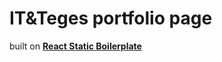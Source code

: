 # IT&Teges portfolio page
built on [**React Static Boilerplate**](https://github.com/kriasoft/react-static-boilerplate)
